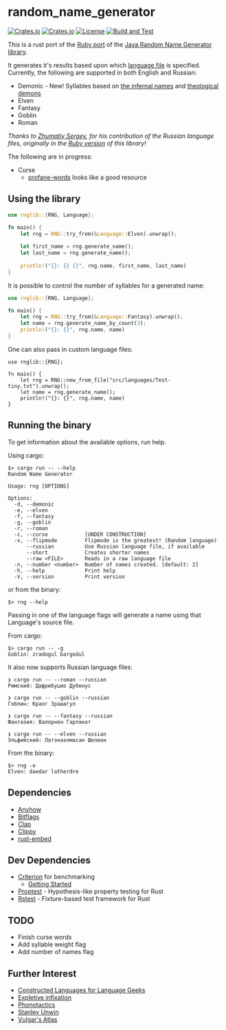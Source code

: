 # random_name_generator

[![Crates.io](https://img.shields.io/crates/v/random_name_generator?style=flat-square)](https://crates.io/crates/random_name_generator)
[![Crates.io](https://img.shields.io/crates/d/random_name_generator?style=flat-square)](https://crates.io/crates/random_name_generator)
[![License](https://img.shields.io/badge/License-BSD%203--Clause-blue.svg)](https://opensource.org/licenses/BSD-3-Clause)
[![Build and Test](https://github.com/folkengine/random_name_generator_rs/actions/workflows/CI.yaml/badge.svg)](https://github.com/folkengine/random_name_generator_rs/actions/workflows/CI.yaml)

This is a rust port of the [Ruby port](https://github.com/folkengine/random_name_generator)
of the [Java Random Name Generator library](https://github.com/folkengine/java-random-name-generator).

It generates it's results based upon which [language file](src/languages) is specified.
Currently, the following are supported in both English and Russian:

* Demonic - New! Syllables based on [the infernal names](https://en.wikipedia.org/wiki/The_infernal_names) and [theological demons](https://en.wikipedia.org/wiki/List_of_theological_demons)
* Elven
* Fantasy
* Goblin
* Roman

_Thanks to [Zhumatiy Sergey](https://github.com/zhum), for his contribution of the Russian language
files, originally in the [Ruby version](https://github.com/folkengine/random_name_generator) of this library!_

The following are in progress:

* Curse
  * [profane-words](https://github.com/zacanger/profane-words) looks like a good resource

## Using the library

```rust
use rnglib::{RNG, Language};

fn main() {
    let rng = RNG::try_from(&Language::Elven).unwrap();
    
    let first_name = rng.generate_name();
    let last_name = rng.generate_name();
    
    println!("{}: {} {}", rng.name, first_name, last_name)
}
```

It is possible to control the number of syllables for a generated name:

```rust
use rnglib::{RNG, Language};

fn main() {
    let rng = RNG::try_from(&Language::Fantasy).unwrap();
    let name = rng.generate_name_by_count(3);
    println!("{}: {}", rng.name, name)
}
```

One can also pass in custom language files:

```
use rnglib::{RNG};

fn main() {
    let rng = RNG::new_from_file("src/languages/Test-tiny.txt").unwrap();
    let name = rng.generate_name();
    println!("{}: {}", rng.name, name)
}
```

## Running the binary

To get information about the available options, run help.

Using cargo:

```
$> cargo run -- --help
Random Name Generator

Usage: rng [OPTIONS]

Options:
  -d, --demonic
  -e, --elven
  -f, --fantasy
  -g, --goblin
  -r, --roman
  -c, --curse            [UNDER CONSTRUCTION]
  -x, --flipmode         Flipmode is the greatest! (Random language)
      --russian          Use Russian language file, if available
      --short            Creates shorter names
      --raw <FILE>       Reads in a raw language file
  -n, --number <number>  Number of names created. [default: 2]
  -h, --help             Print help
  -V, --version          Print version
```

or from the binary:

```
$> rng --help
```

Passing in one of the language flags will generate a name using that Language's source file.

From cargo:

```
$> cargo run -- -g
Goblin: zradogul bargodul
```

It also now supports Russian language files:

```
❯ cargo run -- --roman --russian
Римский: Дафрибуцио Дубенус

❯ cargo run -- --goblin --russian
Гоблин: Краог Зрашагул

❯ cargo run -- --fantasy --russian
Фантазия: Валорнен Гарлакот

❯ cargo run -- --elven --russian
Эльфийский: Латэнаэлмасан Шелиан
```

From the binary:

```
$> rng -e
Elven: daedar latherdre
```

## Dependencies

* [Anyhow](https://github.com/dtolnay/anyhow)
* [Bitflags](https://github.com/bitflags/bitflags)
* [Clap](https://github.com/clap-rs/clap)
* [Clippy](https://rust-lang.github.io/rust-clippy/)
* [rust-embed](https://github.com/pyros2097/rust-embed)

## Dev Dependencies

* [Criterion](https://github.com/bheisler/criterion.rs) for benchmarking
  * [Getting Started](https://bheisler.github.io/criterion.rs/book/getting_started.html)
* [Proptest](https://github.com/AltSysrq/proptest) - Hypothesis-like property testing for Rust
* [Rstest](https://github.com/la10736/rstest) - Fixture-based test framework for Rust

## TODO

* Finish curse words
* Add syllable weight flag
* Add number of names flag

## Further Interest

* [Constructed Languages for Language Geeks](https://www.reddit.com/r/conlangs/)
* [Expletive infixation](https://en.wikipedia.org/wiki/Expletive_infixation)
* [Phonotactics](https://en.wikipedia.org/wiki/Phonotactics)
* [Stanley Unwin](https://en.wikipedia.org/wiki/Stanley_Unwin_(comedian))
* [Vulgar's Atlas](https://www.vulgarlang.com/atlas/)
